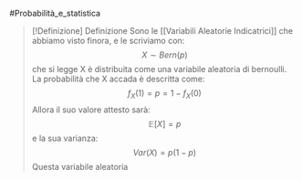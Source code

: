 #Probabilità_e_statistica 
>[!Definizione]  Definizione
>Sono le [[Variabili Aleatorie Indicatrici]] che abbiamo visto finora, e le scriviamo con:
>$$X\sim Bern(p)$$
>che si legge X è distribuita come una variabile aleatoria di bernoulli.
>La probabilità che X accada è descritta come:
>$$f_{X}(1)=p=1-f_{X}(0)$$
>Allora il suo valore attesto sarà:
>$$\mathbb{E}[X]=p$$
>e la sua varianza:
>$$Var(X)=p(1-p)$$
>Questa variabile aleatoria 